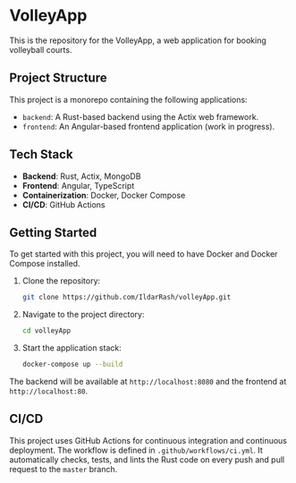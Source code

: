 # VolleyApp

This is the repository for the VolleyApp, a web application for booking volleyball courts.

## Project Structure

This project is a monorepo containing the following applications:

-   `backend`: A Rust-based backend using the Actix web framework.
-   `frontend`: An Angular-based frontend application (work in progress).

## Tech Stack

-   **Backend**: Rust, Actix, MongoDB
-   **Frontend**: Angular, TypeScript
-   **Containerization**: Docker, Docker Compose
-   **CI/CD**: GitHub Actions

## Getting Started

To get started with this project, you will need to have Docker and Docker Compose installed.

1.  Clone the repository:
    ```bash
    git clone https://github.com/IldarRash/volleyApp.git
    ```
2.  Navigate to the project directory:
    ```bash
    cd volleyApp
    ```
3.  Start the application stack:
    ```bash
    docker-compose up --build
    ```

The backend will be available at `http://localhost:8080` and the frontend at `http://localhost:80`.

## CI/CD

This project uses GitHub Actions for continuous integration and continuous deployment. The workflow is defined in `.github/workflows/ci.yml`. It automatically checks, tests, and lints the Rust code on every push and pull request to the `master` branch.
